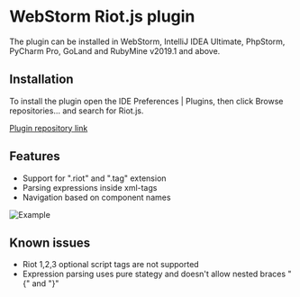 # WebStorm Riot.js plugin

The plugin can be installed in WebStorm, IntelliJ IDEA Ultimate, PhpStorm, PyCharm Pro, GoLand and RubyMine v2019.1 and above.

## Installation

To install the plugin open the IDE Preferences | Plugins, then click Browse repositories... and search for Riot.js.

[Plugin repository link](https://plugins.jetbrains.com/plugin/12748-riot-js) 

## Features

* Support for ".riot" and ".tag" extension
* Parsing expressions inside xml-tags
* Navigation based on component names

![Example](example.png)


## Known issues

* Riot 1,2,3 optional script tags are not supported
* Expression parsing uses pure stategy and doesn't allow nested braces "{" and "}"

